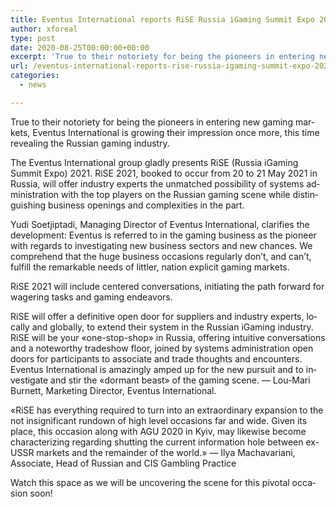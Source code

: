 ```yaml
---
title: Eventus International reports RiSE Russia iGaming Summit Expo 2021
author: xforeal 
type: post
date: 2020-08-25T00:00:00+00:00
excerpt: 'True to their notoriety for being the pioneers in entering new gaming markets, Eventus International is growing their impression once more, this time revealing the Russian gaming industry '
url: /eventus-international-reports-rise-russia-igaming-summit-expo-2021/
categories:
  - news

---
```

<p class="normal">
  <span lang="EN">True to their notoriety for being the pioneers in entering new gaming markets, Eventus International is growing their impression once more, this time revealing the Russian gaming industry. </span>
</p>

<p class="normal">
  <span lang="EN">The Eventus International group gladly presents RiSE (Russia iGaming Summit Expo) 2021. RiSE 2021, booked to occur from 20 to 21 May 2021 in Russia, will offer industry experts the unmatched possibility of systems administration with the top players on the Russian gaming scene while distinguishing business openings and complexities in the part. </span>
</p>

<p class="normal">
  <span lang="EN">Yudi Soetjiptadi, Managing Director of Eventus International, clarifies the development: Eventus is referred to in the gaming business as the pioneer with regards to investigating new business sectors and new chances. We comprehend that the huge business occasions regularly don&#8217;t, and can&#8217;t, fulfill the remarkable needs of littler, nation explicit gaming markets. </span>
</p>

<p class="normal">
  <span lang="EN">RiSE 2021 will include centered conversations, initiating the path forward for wagering tasks and gaming endeavors. </span>
</p>

<p class="normal">
  <span lang="EN">RiSE will offer a definitive open door for suppliers and industry experts, locally and globally, to extend their system in the Russian iGaming industry. RiSE will be your &#171;one-stop-shop&#187; in Russia, offering intuitive conversations and a noteworthy tradeshow floor, joined by systems administration open doors for participants to associate and trade thoughts and encounters. Eventus International is amazingly amped up for the new pursuit and to investigate and stir the &#171;dormant beast&#187; of the gaming scene. &#8212; Lou-Mari Burnett, Marketing Director, Eventus International. </span>
</p>

<p class="normal">
  <span lang="EN">&#171;RiSE has everything required to turn into an extraordinary expansion to the not insignificant rundown of high level occasions far and wide. Given its place, this occasion along with AGU 2020 in Kyiv, may likewise become characterizing regarding shutting the current information hole between ex-USSR markets and the remainder of the world.&#187; &#8212; Ilya Machavariani, Associate, Head of Russian and CIS Gambling Practice </span>
</p>

<p class="normal">
  <span lang="EN">Watch this space as we will be uncovering the scene for this pivotal occasion soon! </span>
</p>